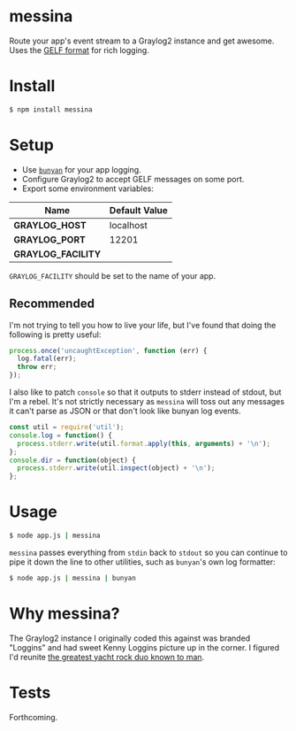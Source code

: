 # messina

Route your app's event stream to a Graylog2 instance and get awesome. Uses the [GELF format](http://www.graylog2.org/about/gelf) for rich logging.

# Install

```bash
$ npm install messina
```

# Setup

* Use [`bunyan`](https://github.com/trentm/node-bunyan) for your app logging.
* Configure Graylog2 to accept GELF messages on some port.
* Export some environment variables:

| Name | Default Value
-------|----------------
| **GRAYLOG_HOST** | localhost
| **GRAYLOG_PORT** | 12201
| **GRAYLOG_FACILITY** |

`GRAYLOG_FACILITY` should be set to the name of your app.

## Recommended

I'm not trying to tell you how to live your life, but I've found that doing the following is pretty useful:

```js
process.once('uncaughtException', function (err) {
  log.fatal(err);
  throw err;
});
```

I also like to patch `console` so that it outputs to stderr instead of stdout, but I'm a rebel. It's not strictly necessary as `messina` will toss out any messages it can't parse as JSON or that don't look like bunyan log events.

```js
const util = require('util');
console.log = function() {
  process.stderr.write(util.format.apply(this, arguments) + '\n');
};
console.dir = function(object) {
  process.stderr.write(util.inspect(object) + '\n');
};
```

# Usage

```bash
$ node app.js | messina
```

`messina` passes everything from `stdin` back to `stdout` so you can continue to pipe it down the line to other utilities, such as `bunyan`'s own log formatter:

```bash
$ node app.js | messina | bunyan
```

# Why messina?

The Graylog2 instance I originally coded this against was branded "Loggins" and had sweet Kenny Loggins picture up in the corner. I figured I'd reunite [the greatest yacht rock duo known to man](http://en.wikipedia.org/wiki/Loggins_and_Messina).

# Tests

Forthcoming.
